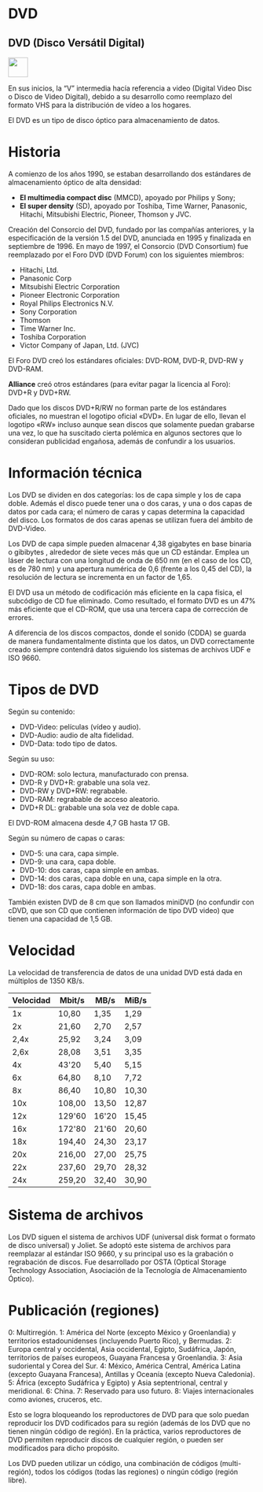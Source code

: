 # DVD
## DVD (Disco Versátil Digital)

<img width="40" src="https://i.ebayimg.com/images/i/162138785143-0-1/s-l1000.jpg">


En sus inicios, la “V” intermedia hacía referencia a video (Digital Video Disc o Disco de Video Digital), debido a su desarrollo como reemplazo del formato VHS para la distribución de vídeo a los hogares.

El DVD es un tipo de disco óptico para almacenamiento de datos.

# Historia
A comienzo de los años 1990, se estaban desarrollando dos estándares de almacenamiento óptico de alta densidad:

- **El multimedia compact disc** (MMCD), apoyado por Philips y Sony;
- **El super density** (SD), apoyado por Toshiba, Time Warner, Panasonic, Hitachi, Mitsubishi Electric, Pioneer, Thomson y JVC.
  
Creación del Consorcio del DVD, fundado por las compañías anteriores, y la especificación de la versión 1.5 del DVD, anunciada en 1995 y finalizada en septiembre de 1996. En mayo de 1997, el Consorcio (DVD Consortium) fue reemplazado por el Foro DVD (DVD Forum) con los siguientes miembros:

* Hitachi, Ltd.
* Panasonic Corp
* Mitsubishi Electric Corporation
* Pioneer Electronic Corporation
* Royal Philips Electronics N.V.
* Sony Corporation
* Thomson
* Time Warner Inc.
* Toshiba Corporation
* Victor Company of Japan, Ltd. (JVC)
  
El Foro DVD creó los estándares oficiales:
DVD-ROM, DVD-R, DVD-RW y DVD-RAM.

**Alliance** creó otros estándares (para evitar pagar la licencia al Foro):
DVD+R y DVD+RW.

Dado que los discos DVD+R/RW no forman parte de los estándares oficiales, no muestran el logotipo oficial «DVD». En lugar de ello, llevan el logotipo «RW» incluso aunque sean discos que solamente puedan grabarse una vez, lo que ha suscitado cierta polémica en algunos sectores que lo consideran publicidad engañosa, además de confundir a los usuarios.

# Información técnica
Los DVD se dividen en dos categorías: los de capa simple y los de capa doble. Además el disco puede tener una o dos caras, y una o dos capas de datos por cada cara; el número de caras y capas determina la capacidad del disco. Los formatos de dos caras apenas se utilizan fuera del ámbito de DVD-Video.

Los DVD de capa simple pueden almacenar  4,38 gigabytes en base binaria o gibibytes , alrededor de siete veces más que un CD estándar. Emplea un láser de lectura con una longitud de onda de 650 nm (en el caso de los CD, es de 780 nm) y una apertura numérica de 0,6 (frente a los 0,45 del CD), la resolución de lectura se incrementa en un factor de 1,65.

El DVD usa un método de codificación más eficiente en la capa física, el subcódigo de CD fue eliminado. Como resultado, el formato DVD es un 47% más eficiente que el CD-ROM, que usa una tercera capa de corrección de errores.

A diferencia de los discos compactos, donde el sonido (CDDA) se guarda de manera fundamentalmente distinta que los datos, un DVD correctamente creado siempre contendrá datos siguiendo los sistemas de archivos UDF e ISO 9660.

# Tipos de DVD

Según su contenido:
- DVD-Video: películas (vídeo y audio).
- DVD-Audio: audio de alta fidelidad. 
- DVD-Data: todo tipo de datos.

Según su uso:
- DVD-ROM: solo lectura, manufacturado con prensa.
- DVD-R y DVD+R: grabable una sola vez. 
- DVD-RW y DVD+RW: regrabable.
- DVD-RAM: regrabable de acceso aleatorio. 
- DVD+R DL: grabable una sola vez de doble capa.
  
El DVD-ROM almacena desde 4,7 GB hasta 17 GB.

Según su número de capas o caras:
- DVD-5: una cara, capa simple.
- DVD-9: una cara, capa doble.
- DVD-10: dos caras, capa simple en ambas.
- DVD-14: dos caras, capa doble en una, capa simple en la otra.
- DVD-18: dos caras, capa doble en ambas.
  
También existen DVD de 8 cm que son llamados miniDVD (no confundir con cDVD, que son CD que contienen información de tipo DVD video) que tienen una capacidad de 1,5 GB.

# Velocidad
La velocidad de transferencia de datos de una unidad DVD está dada en múltiplos de 1350 KB/s.

|Velocidad|	Mbit/s|	MB/s|	MiB/s|
|---------|-------|-----|------|
|   1x    |10,80  |	1,35|	1,29 |
|   2x	  |21,60  |	2,70|	2,57 |
| 2,4x	  |25,92  |	3,24|	3,09 |
| 2,6x	  |28,08  | 3,51|	3,35 |
|   4x	  |43'20  | 5,40|	5,15 |
|   6x	  |64,80  | 8,10|	7,72 |
|   8x	  |86,40  |10,80|	10,30|
|  10x	  |108,00 |13,50|	12,87|
|  12x	  |129'60 |16'20|	15,45|
|  16x	  |172'80 |21'60|	20,60|
|  18x	  |194,40 |24,30|	23,17|
|  20x	  |216,00 |27,00|	25,75|
|  22x	  |237,60 |29,70|	28,32|
|  24x	  |259,20 |32,40|	30,90|

# Sistema de archivos
Los DVD siguen el sistema de archivos UDF (universal disk format o formato de disco universal) y Joliet. Se adoptó este sistema de archivos para reemplazar al estándar ISO 9660, y su principal uso es la grabación o regrabación de discos. Fue desarrollado por OSTA (Optical Storage Technology Association, Asociación de la Tecnología de Almacenamiento Óptico).

# Publicación (regiones)
0: Multirregión.
1: América del Norte (excepto México y Groenlandia) y territorios estadounidenses (incluyendo Puerto Rico), y Bermudas.
2: Europa central y occidental, Asia occidental, Egipto, Sudáfrica, Japón, territorios de países europeos, Guayana Francesa y Groenlandia.
3: Asia sudoriental y Corea del Sur.
4: México, América Central, América Latina (excepto Guayana Francesa), Antillas y Oceanía (excepto Nueva Caledonia).
5: África (excepto Sudáfrica y Egipto) y Asia septentrional, central y meridional.
6: China.
7: Reservado para uso futuro.
8: Viajes internacionales como aviones, cruceros, etc.

Esto se logra bloqueando los reproductores de DVD para que solo puedan reproducir los DVD codificados para su región (además de los DVD que no tienen ningún código de región). En la práctica, varios reproductores de DVD permiten reproducir discos de cualquier región, o pueden ser modificados para dicho propósito.

Los DVD pueden utilizar un código, una combinación de códigos (multi-región), todos los códigos (todas las regiones) o ningún código (región libre).
